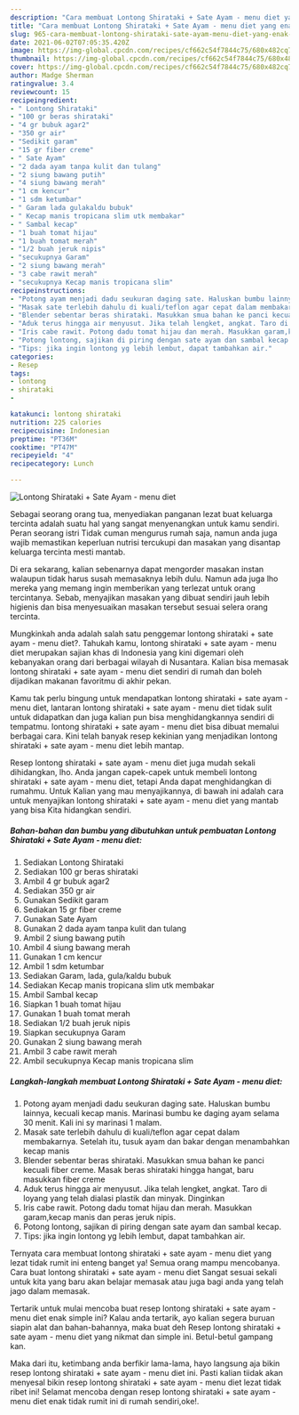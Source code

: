 ```yaml
---
description: "Cara membuat Lontong Shirataki + Sate Ayam - menu diet yang enak dan Mudah Dibuat"
title: "Cara membuat Lontong Shirataki + Sate Ayam - menu diet yang enak dan Mudah Dibuat"
slug: 965-cara-membuat-lontong-shirataki-sate-ayam-menu-diet-yang-enak-dan-mudah-dibuat
date: 2021-06-02T07:05:35.420Z
image: https://img-global.cpcdn.com/recipes/cf662c54f7844c75/680x482cq70/lontong-shirataki-sate-ayam-menu-diet-foto-resep-utama.jpg
thumbnail: https://img-global.cpcdn.com/recipes/cf662c54f7844c75/680x482cq70/lontong-shirataki-sate-ayam-menu-diet-foto-resep-utama.jpg
cover: https://img-global.cpcdn.com/recipes/cf662c54f7844c75/680x482cq70/lontong-shirataki-sate-ayam-menu-diet-foto-resep-utama.jpg
author: Madge Sherman
ratingvalue: 3.4
reviewcount: 15
recipeingredient:
- " Lontong Shirataki"
- "100 gr beras shirataki"
- "4 gr bubuk agar2"
- "350 gr air"
- "Sedikit garam"
- "15 gr fiber creme"
- " Sate Ayam"
- "2 dada ayam tanpa kulit dan tulang"
- "2 siung bawang putih"
- "4 siung bawang merah"
- "1 cm kencur"
- "1 sdm ketumbar"
- " Garam lada gulakaldu bubuk"
- " Kecap manis tropicana slim utk membakar"
- " Sambal kecap"
- "1 buah tomat hijau"
- "1 buah tomat merah"
- "1/2 buah jeruk nipis"
- "secukupnya Garam"
- "2 siung bawang merah"
- "3 cabe rawit merah"
- "secukupnya Kecap manis tropicana slim"
recipeinstructions:
- "Potong ayam menjadi dadu seukuran daging sate. Haluskan bumbu lainnya, kecuali kecap manis. Marinasi bumbu ke daging ayam selama 30 menit. Kali ini sy marinasi 1 malam."
- "Masak sate terlebih dahulu di kuali/teflon agar cepat dalam membakarnya. Setelah itu, tusuk ayam dan bakar dengan menambahkan kecap manis"
- "Blender sebentar beras shirataki. Masukkan smua bahan ke panci kecuali fiber creme. Masak beras shirataki hingga hangat, baru masukkan fiber creme"
- "Aduk terus hingga air menyusut. Jika telah lengket, angkat. Taro di loyang yang telah dialasi plastik dan minyak. Dinginkan"
- "Iris cabe rawit. Potong dadu tomat hijau dan merah. Masukkan garam,kecap manis dan peras jeruk nipis."
- "Potong lontong, sajikan di piring dengan sate ayam dan sambal kecap."
- "Tips: jika ingin lontong yg lebih lembut, dapat tambahkan air."
categories:
- Resep
tags:
- lontong
- shirataki
- 

katakunci: lontong shirataki  
nutrition: 225 calories
recipecuisine: Indonesian
preptime: "PT36M"
cooktime: "PT47M"
recipeyield: "4"
recipecategory: Lunch

---
```



![Lontong Shirataki + Sate Ayam - menu diet](https://img-global.cpcdn.com/recipes/cf662c54f7844c75/680x482cq70/lontong-shirataki-sate-ayam-menu-diet-foto-resep-utama.jpg)

Sebagai seorang orang tua, menyediakan panganan lezat buat keluarga tercinta adalah suatu hal yang sangat menyenangkan untuk kamu sendiri. Peran seorang istri Tidak cuman mengurus rumah saja, namun anda juga wajib memastikan keperluan nutrisi tercukupi dan masakan yang disantap keluarga tercinta mesti mantab.

Di era  sekarang, kalian sebenarnya dapat mengorder masakan instan walaupun tidak harus susah memasaknya lebih dulu. Namun ada juga lho mereka yang memang ingin memberikan yang terlezat untuk orang tercintanya. Sebab, menyajikan masakan yang dibuat sendiri jauh lebih higienis dan bisa menyesuaikan masakan tersebut sesuai selera orang tercinta. 



Mungkinkah anda adalah salah satu penggemar lontong shirataki + sate ayam - menu diet?. Tahukah kamu, lontong shirataki + sate ayam - menu diet merupakan sajian khas di Indonesia yang kini digemari oleh kebanyakan orang dari berbagai wilayah di Nusantara. Kalian bisa memasak lontong shirataki + sate ayam - menu diet sendiri di rumah dan boleh dijadikan makanan favoritmu di akhir pekan.

Kamu tak perlu bingung untuk mendapatkan lontong shirataki + sate ayam - menu diet, lantaran lontong shirataki + sate ayam - menu diet tidak sulit untuk didapatkan dan juga kalian pun bisa menghidangkannya sendiri di tempatmu. lontong shirataki + sate ayam - menu diet bisa dibuat memalui berbagai cara. Kini telah banyak resep kekinian yang menjadikan lontong shirataki + sate ayam - menu diet lebih mantap.

Resep lontong shirataki + sate ayam - menu diet juga mudah sekali dihidangkan, lho. Anda jangan capek-capek untuk membeli lontong shirataki + sate ayam - menu diet, tetapi Anda dapat menghidangkan di rumahmu. Untuk Kalian yang mau menyajikannya, di bawah ini adalah cara untuk menyajikan lontong shirataki + sate ayam - menu diet yang mantab yang bisa Kita hidangkan sendiri.

<!--inarticleads1-->

##### Bahan-bahan dan bumbu yang dibutuhkan untuk pembuatan Lontong Shirataki + Sate Ayam - menu diet:

1. Sediakan  Lontong Shirataki
1. Sediakan 100 gr beras shirataki
1. Ambil 4 gr bubuk agar2
1. Sediakan 350 gr air
1. Gunakan Sedikit garam
1. Sediakan 15 gr fiber creme
1. Gunakan  Sate Ayam
1. Gunakan 2 dada ayam tanpa kulit dan tulang
1. Ambil 2 siung bawang putih
1. Ambil 4 siung bawang merah
1. Gunakan 1 cm kencur
1. Ambil 1 sdm ketumbar
1. Sediakan  Garam, lada, gula/kaldu bubuk
1. Sediakan  Kecap manis tropicana slim utk membakar
1. Ambil  Sambal kecap
1. Siapkan 1 buah tomat hijau
1. Gunakan 1 buah tomat merah
1. Sediakan 1/2 buah jeruk nipis
1. Siapkan secukupnya Garam
1. Gunakan 2 siung bawang merah
1. Ambil 3 cabe rawit merah
1. Ambil secukupnya Kecap manis tropicana slim




<!--inarticleads2-->

##### Langkah-langkah membuat Lontong Shirataki + Sate Ayam - menu diet:

1. Potong ayam menjadi dadu seukuran daging sate. Haluskan bumbu lainnya, kecuali kecap manis. Marinasi bumbu ke daging ayam selama 30 menit. Kali ini sy marinasi 1 malam.
1. Masak sate terlebih dahulu di kuali/teflon agar cepat dalam membakarnya. Setelah itu, tusuk ayam dan bakar dengan menambahkan kecap manis
1. Blender sebentar beras shirataki. Masukkan smua bahan ke panci kecuali fiber creme. Masak beras shirataki hingga hangat, baru masukkan fiber creme
1. Aduk terus hingga air menyusut. Jika telah lengket, angkat. Taro di loyang yang telah dialasi plastik dan minyak. Dinginkan
1. Iris cabe rawit. Potong dadu tomat hijau dan merah. Masukkan garam,kecap manis dan peras jeruk nipis.
1. Potong lontong, sajikan di piring dengan sate ayam dan sambal kecap.
1. Tips: jika ingin lontong yg lebih lembut, dapat tambahkan air.




Ternyata cara membuat lontong shirataki + sate ayam - menu diet yang lezat tidak rumit ini enteng banget ya! Semua orang mampu mencobanya. Cara buat lontong shirataki + sate ayam - menu diet Sangat sesuai sekali untuk kita yang baru akan belajar memasak atau juga bagi anda yang telah jago dalam memasak.

Tertarik untuk mulai mencoba buat resep lontong shirataki + sate ayam - menu diet enak simple ini? Kalau anda tertarik, ayo kalian segera buruan siapin alat dan bahan-bahannya, maka buat deh Resep lontong shirataki + sate ayam - menu diet yang nikmat dan simple ini. Betul-betul gampang kan. 

Maka dari itu, ketimbang anda berfikir lama-lama, hayo langsung aja bikin resep lontong shirataki + sate ayam - menu diet ini. Pasti kalian tiidak akan menyesal bikin resep lontong shirataki + sate ayam - menu diet lezat tidak ribet ini! Selamat mencoba dengan resep lontong shirataki + sate ayam - menu diet enak tidak rumit ini di rumah sendiri,oke!.

